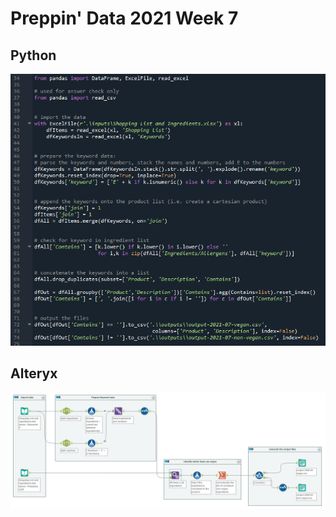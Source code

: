 # Preppin' Data 2021 Week 7

## Python
<a href="preppin-data-2021-07.py">
<img src="img-python-code-2021-07.png?raw=true" alt="Python code">
</a>

## Alteryx
<a href="/preppin-data-2021-07.yxmd">
<img src="img-alteryx-2021-07.PNG?raw=true" alt="Alteryx workflow">
</a>